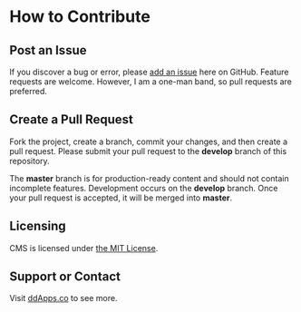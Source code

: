 # How to Contribute

## Post an Issue

If you discover a bug or error, please [add an issue](https://github.com/duliodenis/cms/issues) here on GitHub. Feature requests are welcome. However, I am a one-man band, so pull requests are preferred.


## Create a Pull Request

Fork the project, create a branch, commit your changes, and then create a pull request. Please submit your pull request to the **develop** branch of this repository.

The **master** branch is for production-ready content and should not contain incomplete features. Development occurs on the **develop** branch. Once your pull request is accepted, it will be merged into **master**.

## Licensing
CMS is licensed under [the MIT License](LICENSE).

## Support or Contact
Visit [ddApps.co](http://ddapps.co) to see more.
